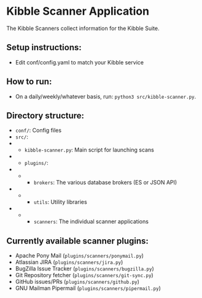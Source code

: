 # Kibble Scanner Application
The Kibble Scanners collect information for the Kibble Suite.

## Setup instructions:

 - Edit conf/config.yaml to match your Kibble service

## How to run:

 - On a daily/weekly/whatever basis, run: `python3 src/kibble-scanner.py`.
 
## Directory structure:

 - `conf/`: Config files
 - `src/`:
 - - `kibble-scanner.py`: Main script for launching scans
 - - `plugins/`:
 - - - `brokers`: The various database brokers (ES or JSON API)
 - - - `utils`: Utility libraries
 - - - `scanners`: The individual scanner applications

## Currently available scanner plugins:

 - Apache Pony Mail (`plugins/scanners/ponymail.py`)
 - Atlassian JIRA (`plugins/scanners/jira.py`)
 - BugZilla Issue Tracker (`plugins/scanners/bugzilla.py`)
 - Git Repository fetcher (`plugins/scanners/git-sync.py`)
 - GitHub issues/PRs (`plugins/scanners/github.py`)
 - GNU Mailman Pipermail (`plugins/scanners/pipermail.py`)
 



